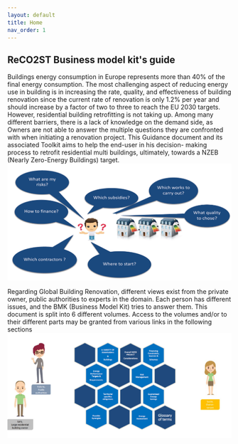 ```yaml
---
layout: default
title: Home
nav_order: 1
---
```


## ReCO2ST Business model kit's guide
Buildings energy consumption in Europe represents more than 40% of the final energy consumption. The most challenging aspect of reducing energy use in building is in increasing the rate, quality, and effectiveness of building renovation since the current rate of renovation is only 1.2% per year and should increase by a factor of two to three to reach the EU 2030 targets. However, residential building retrofitting is not taking up. Among many different barriers, there is a lack of knowledge on the demand side, as Owners are not able to answer the multiple questions they are confronted with when initiating a renovation project. This Guidance document and its associated Toolkit aims to help the end-user in his decision- making process to retrofit residential multi buildings, ultimately, towards a NZEB (Nearly Zero-Energy Buildings) target. 
![first questions](https://github.com/LoRosset/test-website-bmk.github.io/blob/gh-pages/first_questions.png?raw=true)

Regarding Global Building Renovation, different views exist from the private owner, public authorities to experts in the domain. Each person has different issues, and the BMK (Business Model Kit) tries to answer them. This document is split into 6 different volumes. Access to the volumes and/or to their different parts may be granted from various links in the following sections 
![modular structure](https://github.com/LoRosset/test-website-bmk.github.io/blob/gh-pages/modular_graph.png?raw=true)

